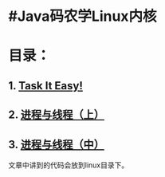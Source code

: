 #Java码农学Linux内核
=====

# 目录：

## 1. [Task It Easy!](posts/ch1.md)
## 2. [进程与线程（上）](posts/ch2.md)
## 3. [进程与线程（中）](posts/ch3.md)

文章中讲到的代码会放到linux目录下。
